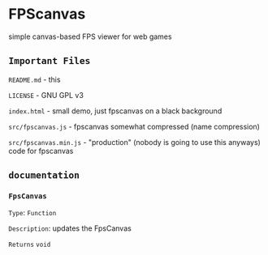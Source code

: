 # FPScanvas
simple canvas-based FPS viewer for web games

## `Important Files`

`README.md` - this

`LICENSE` - GNU GPL v3

`index.html` - small demo, just fpscanvas on a black background

`src/fpscanvas.js` - fpscanvas somewhat compressed (name compression)

`src/fpscanvas.min.js` - "production" (nobody is going to use this anyways) code for fpscanvas

## `documentation`

### `FpsCanvas`

`Type`: `Function`

`Description`: updates the FpsCanvas

`Returns` `void`

